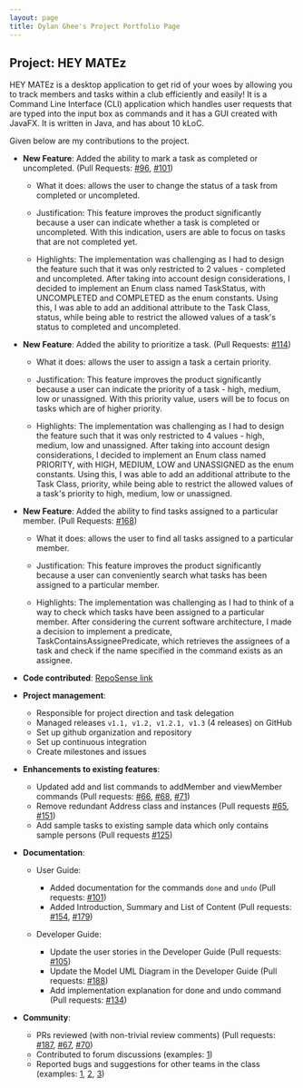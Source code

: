 ```yaml
---
layout: page
title: Dylan Ghee's Project Portfolio Page
---
```


## Project: HEY MATEz

HEY MATEz is a desktop application to get rid of your woes by allowing you to track members and tasks within a club efficiently and easily! 
It is a Command Line Interface (CLI) application which handles user requests that are typed into the input box as commands and 
it has a GUI created with JavaFX. It is written in Java, and has about 10 kLoC.

Given below are my contributions to the project.

* **New Feature**: Added the ability to mark a task as completed or uncompleted. (Pull Requests: [\#96](https://github.com/AY2021S2-CS2103T-W14-3/tp/pull/101), [\#101](https://github.com/AY2021S2-CS2103T-W14-3/tp/pull/101))
  
  * What it does: allows the user to change the status of a task from completed or uncompleted.
  
  * Justification: This feature improves the product significantly because a user can indicate whether a task is completed or uncompleted. With this indication, users
  are able to focus on tasks that are not completed yet.  
  
  * Highlights: The implementation was challenging as I had to design the feature such that it was only restricted to 2 values - completed and uncompleted. After taking into account design 
  considerations, I decided to implement an Enum class named TaskStatus, with UNCOMPLETED and COMPLETED as the enum constants. Using this, I was able to add an additional attribute
  to the Task Class, status, while being able to restrict the allowed values of a task's status to completed and uncompleted. 

* **New Feature**: Added the ability to prioritize a task. (Pull Requests: [\#114](https://github.com/AY2021S2-CS2103T-W14-3/tp/pull/114))

  * What it does: allows the user to assign a task a certain priority.
  
  * Justification: This feature improves the product significantly because a user can indicate the priority of a task - high, medium, low or unassigned. With this priority value, users
  will be to focus on tasks which are of higher priority.
  
  * Highlights: The implementation was challenging as I had to design the feature such that it was only restricted to 4 values - high, medium, low and unassigned. After taking into account design 
  considerations, I decided to implement an Enum class named PRIORITY, with HIGH, MEDIUM, LOW and UNASSIGNED as the enum constants. Using this, I was able to add an additional attribute
  to the Task Class, priority, while being able to restrict the allowed values of a task's priority to high, medium, low or unassigned.

* **New Feature**: Added the ability to find tasks assigned to a particular member. (Pull Requests: [\#168](https://github.com/AY2021S2-CS2103T-W14-3/tp/pull/168))
  
  * What it does: allows the user to find all tasks assigned to a particular member.
  
  * Justification: This feature improves the product significantly because a user can conveniently search what tasks has been assigned to a particular member.
  
  * Highlights: The implementation was challenging as I had to think of a way to check which tasks have been assigned to a particular member. After considering the current software architecture,
  I made a decision to implement a predicate, TaskContainsAssigneePredicate, which retrieves the assignees of a task and check if the name specified in the command exists as an assignee.

* **Code contributed**: [RepoSense link](https://nus-cs2103-ay2021s2.github.io/tp-dashboard/?search=&sort=groupTitle&sortWithin=title&since=&timeframe=commit&mergegroup=&groupSelect=groupByRepos&breakdown=false&tabOpen=true&tabType=zoom&zA=zatkiller&zR=AY2021S2-CS2103T-W14-3%2Ftp%5Bmaster%5D&zACS=233.65598705501617&zS=2021-02-19&zFS=&zU=2021-04-05&zMG=undefined&zFTF=commit&zFGS=groupByRepos&zFR=false)

* **Project management**:
  * Responsible for project direction and task delegation
  * Managed releases `v1.1, v1.2, v1.2.1, v1.3` (4 releases) on GitHub
  * Set up github organization and repository
  * Set up continuous integration
  * Create milestones and issues

* **Enhancements to existing features**:
  * Updated add and list commands to addMember and viewMember commands (Pull requests: [\#66](https://github.com/AY2021S2-CS2103T-W14-3/tp/pull/66), [\#68](https://github.com/AY2021S2-CS2103T-W14-3/tp/pull/68), [\#71](https://github.com/AY2021S2-CS2103T-W14-3/tp/pull/71))
  * Remove redundant Address class and instances (Pull requests [\#65](https://github.com/AY2021S2-CS2103T-W14-3/tp/pull/65), [\#151](https://github.com/AY2021S2-CS2103T-W14-3/tp/pull/151))
  * Add sample tasks to existing sample data which only contains sample persons (Pull requests [\#125](https://github.com/AY2021S2-CS2103T-W14-3/tp/pull/125))

* **Documentation**:
  * User Guide:
    * Added documentation for the commands `done` and `undo` (Pull requests: [\#101](https://github.com/AY2021S2-CS2103T-W14-3/tp/pull/101))
    * Added Introduction, Summary and List of Content (Pull requests: [\#154](https://github.com/AY2021S2-CS2103T-W14-3/tp/pull/154), [\#179](https://github.com/AY2021S2-CS2103T-W14-3/tp/pull/179))

  * Developer Guide:
    * Update the user stories in the Developer Guide (Pull requests: [\#105](https://github.com/AY2021S2-CS2103T-W14-3/tp/pull/105))
    * Update the Model UML Diagram in the Developer Guide (Pull requests: [\#188](https://github.com/AY2021S2-CS2103T-W14-3/tp/pull/188))
    * Add implementation explanation for done and undo command (Pull requests: [\#134](https://github.com/AY2021S2-CS2103T-W14-3/tp/pull/134))

* **Community**:
  * PRs reviewed (with non-trivial review comments) (Pull requests: [\#187](https://github.com/AY2021S2-CS2103T-W14-3/tp/pull/187), [\#67](https://github.com/AY2021S2-CS2103T-W14-3/tp/pull/67), [\#70](https://github.com/AY2021S2-CS2103T-W14-3/tp/pull/70))
  * Contributed to forum discussions (examples: [1](https://github.com/nus-cs2103-AY2021S2/forum/issues/117))
  * Reported bugs and suggestions for other teams in the class (examples: [1](https://github.com/zatkiller/ped/issues/4), [2](https://github.com/zatkiller/ped/issues/2), [3](https://github.com/zatkiller/ped/issues/7))



